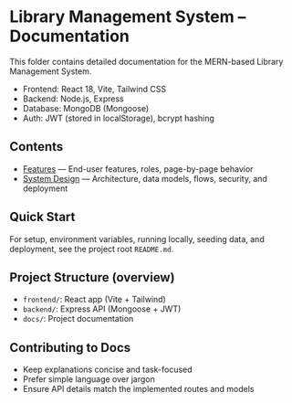 # Library Management System – Documentation

This folder contains detailed documentation for the MERN-based Library Management System.

- Frontend: React 18, Vite, Tailwind CSS
- Backend: Node.js, Express
- Database: MongoDB (Mongoose)
- Auth: JWT (stored in localStorage), bcrypt hashing

## Contents
- [Features](./features.md) — End-user features, roles, page-by-page behavior
- [System Design](./system-design.md) — Architecture, data models, flows, security, and deployment

## Quick Start
For setup, environment variables, running locally, seeding data, and deployment, see the project root `README.md`.

## Project Structure (overview)
- `frontend/`: React app (Vite + Tailwind)
- `backend/`: Express API (Mongoose + JWT)
- `docs/`: Project documentation

## Contributing to Docs
- Keep explanations concise and task-focused
- Prefer simple language over jargon
- Ensure API details match the implemented routes and models
